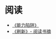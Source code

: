 # 阅读

- [《能力陷阱》](./reading/act-like-a-leader.md)
- [​《刷新》- 阅读书摘](https://share.mubu.com/doc/3Z_TcCcCut8)
